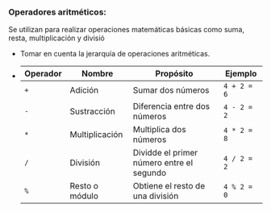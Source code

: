 ###  Operadores aritméticos:

Se utilizan para realizar operaciones matemáticas básicas como suma, resta, multiplicación y divisió

+ Tomar en cuenta la jerarquía de operaciones aritméticas.

+ | Operador | Nombre | Propósito | Ejemplo |
  | -- | -- | -- | -- |
  | `+` | Adición | Sumar dos números | `4 + 2 = 6` |
  | `-` | Sustracción | Diferencia entre dos números | `4 - 2 = 2` |
  | `*` | Multiplicación | Multiplica dos números | `4 * 2 = 8` |
  | `/` | División | Dividde el primer número entre el segundo | `4 / 2 = 2` |
  | `%` | Resto o módulo | Obtiene el resto de una división |  `4 % 2 = 0 ` |
